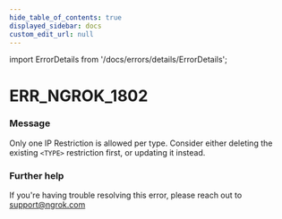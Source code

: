 ```yaml
---
hide_table_of_contents: true
displayed_sidebar: docs
custom_edit_url: null
---
```


import ErrorDetails from '/docs/errors/details/ErrorDetails';

# ERR_NGROK_1802

### Message
Only one IP Restriction is allowed per type. Consider either deleting the existing `<TYPE>` restriction first, or updating it instead.

### Further help
If you're having trouble resolving this error, please reach out to [support@ngrok.com](mailto:support@ngrok.com?subject=Help%20with%20ERR_NGROK_1802)

<ErrorDetails error='err_ngrok_1802' />
